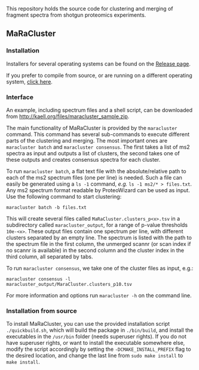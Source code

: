 This repository holds the source code for clustering and merging of fragment spectra from shotgun proteomics experiments.

## MaRaCluster

### Installation

Installers for several operating systems can be found on the [Release page](https://github.com/statisticalbiotechnology/maracluster/releases).

If you prefer to compile from source, or are running on a different operating system, [click here](#installation-from-source).

### Interface

An example, including spectrum files and a shell script, can be downloaded from http://kaell.org/files/maracluster_sample.zip.

The main functionality of MaRaCluster is provided by the `maracluster` command. This command has several sub-commands to execute different parts of the clustering and merging. The most important ones are `maracluster batch` and `maracluster consensus`. The first takes a list of ms2 spectra as input and outputs a list of clusters, the second takes one of these outputs and creates consensus spectra for each cluster.

To run `maracluster batch`, a flat text file with the absolute/relative path to each of the ms2 spectrum files (one per line) is needed. Such a file can easily be generated using a `ls -1` command, *e.g.* `ls -1 ms2/* > files.txt`. Any ms2 spectrum format readable by ProteoWizard can be used as input. Use the following command to start clustering:
```
maracluster batch -b files.txt
```
This will create several files called `MaRaCluster.clusters_p<x>.tsv` in a subdirectory called `maracluster_output`, for a range of p-value thresholds `10e-<x>`. These output files contain one spectrum per line, with different clusters separated by an empty line. The spectrum is listed with the path to the spectrum file in the first column, the unmerged scannr (or scan index if no scannr is available) in the second column and the cluster index in the third column, all separated by tabs.

To run `maracluster consensus`, we take one of the cluster files as input, e.g.:
```
maracluster consensus -l maracluster_output/MaraCluster.clusters_p10.tsv
```

For more information and options run `maracluster -h` on the command line.

### Installation from source

To install MaRaCluster, you can use the provided installation script `./quickbuild.sh`, which will build the package in `./bin/build`, and install the executables in the `/usr/bin` folder (needs superuser rights). If you do not have superuser rights, or want to install the executable somewhere else, modify the script accordingly by setting the `-DCMAKE_INSTALL_PREFIX` flag to the desired location, and change the last line from `sudo make install` to `make install`.

